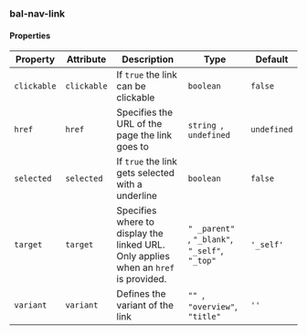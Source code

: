 ### bal-nav-link
 
#### Properties

| Property    | Attribute   | Description                                                                         | Type                                                | Default     |
| ----------- | ----------- | ----------------------------------------------------------------------------------- | --------------------------------------------------- | ----------- |
| `clickable` | `clickable` | If `true` the link can be clickable                                                 | `boolean`                                           | `false`     |
| `href`      | `href`      | Specifies the URL of the page the link goes to                                      | `string `, ` undefined`                             | `undefined` |
| `selected`  | `selected`  | If `true` the link gets selected with a underline                                   | `boolean`                                           | `false`     |
| `target`    | `target`    | Specifies where to display the linked URL. Only applies when an `href` is provided. | `" _parent" `, ` "_blank" `, ` "_self" `, ` "_top"` | `'_self'`   |
| `variant`   | `variant`   | Defines the variant of the link                                                     | `"" `, ` "overview" `, ` "title"`                   | `''`        |


 